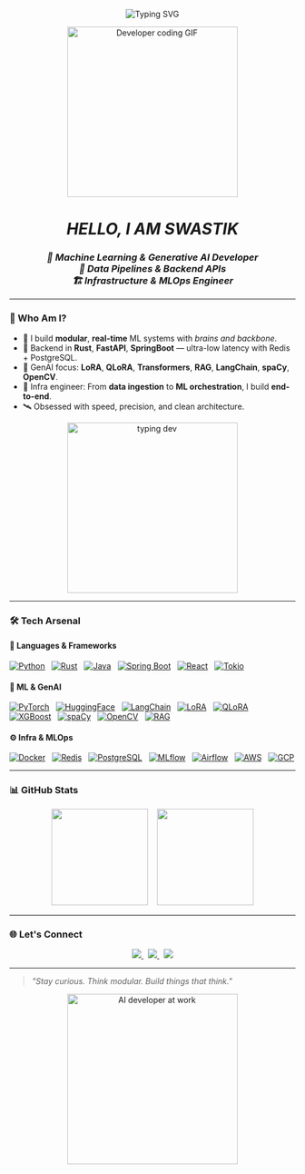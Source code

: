 <!-- 🧠 HERO SECTION START -->

<p align="center">
  <img src="https://readme-typing-svg.demolab.com?font=Source+Code+Pro&weight=500&pause=1000&color=00FFAA&center=true&vCenter=true&width=750&lines=Hey%2C+I'm+Swastik+Nandy;🧠+ML+%2B+GenAI+Developer;🚀+Rust+Infra+%7C+FastAPI+Pipelines;⚙️+MLOps+%7C+Real-time+AI+Systems;⌨️+Coding+till+the+GPU+melts..." alt="Typing SVG" />
</p>

<p align="center">
  <!-- Tenor “Developer” GIF that loads reliably -->
  <img src="https://tenor.com/view/developer-gif-2461104302247665708.gif" width="300" alt="Developer coding GIF" />
</p>

<h1 align="center"><strong><i>HELLO, I AM SWASTIK</i></strong></h1>

<h3 align="center"><i>
  🧠 Machine Learning & Generative AI Developer <br>
  🔁 Data Pipelines & Backend APIs <br>
  🏗️ Infrastructure & MLOps Engineer
</i></h3>

<!-- 🧠 HERO SECTION END -->


---

### 🧠 Who Am I?

- 🤖 I build **modular**, **real-time** ML systems with *brains and backbone*.
- 🔧 Backend in **Rust**, **FastAPI**, **SpringBoot** — ultra-low latency with Redis + PostgreSQL.
- 🧪 GenAI focus: **LoRA**, **QLoRA**, **Transformers**, **RAG**, **LangChain**, **spaCy**, **OpenCV**.
- 🧱 Infra engineer: From **data ingestion** to **ML orchestration**, I build **end-to-end**.
- 🛰️ Obsessed with speed, precision, and clean architecture.

<p align="center">
  <img src="https://media.giphy.com/media/qgQUggAC3Pfv687qPC/giphy.gif" width="300" alt="typing dev" />
</p>

---

### 🛠️ Tech Arsenal

#### 🔣 Languages & Frameworks  
[![Python](https://img.shields.io/badge/Python-3776AB?style=flat-square&logo=python&logoColor=white)](https://www.python.org/)
&nbsp;
[![Rust](https://img.shields.io/badge/Rust-000000?style=flat-square&logo=rust&logoColor=white)](https://www.rust-lang.org/)
&nbsp;
[![Java](https://img.shields.io/badge/Java-ED8B00?style=flat-square&logo=openjdk&logoColor=white)](https://www.java.com/)
&nbsp;
[![Spring Boot](https://img.shields.io/badge/SpringBoot-6DB33F?style=flat-square&logo=springboot&logoColor=white)](https://spring.io/)
&nbsp;
[![React](https://img.shields.io/badge/React-20232A?style=flat-square&logo=react&logoColor=61DAFB)](https://react.dev/)
&nbsp;
[![Tokio](https://img.shields.io/badge/Tokio-Rust-blueviolet?style=flat-square&logo=rust)](https://tokio.rs/)

#### 🧠 ML & GenAI  
[![PyTorch](https://img.shields.io/badge/PyTorch-EE4C2C?style=flat-square&logo=pytorch&logoColor=white)](https://pytorch.org/)
&nbsp;
[![HuggingFace](https://img.shields.io/badge/HuggingFace-FFD21F?style=flat-square&logo=huggingface&logoColor=black)](https://huggingface.co/)
&nbsp;
[![LangChain](https://img.shields.io/badge/LangChain-000000?style=flat-square&logo=langchain&logoColor=white)](https://www.langchain.com/)
&nbsp;
[![LoRA](https://img.shields.io/badge/LoRA-FF66CC?style=flat-square&logo=openai&logoColor=white)](https://arxiv.org/abs/2106.09685)
&nbsp;
[![QLoRA](https://img.shields.io/badge/QLoRA-9146FF?style=flat-square&logo=openai&logoColor=white)](https://arxiv.org/abs/2305.14314)
&nbsp;
[![XGBoost](https://img.shields.io/badge/XGBoost-FF6600?style=flat-square&logo=python&logoColor=white)](https://xgboost.readthedocs.io/)
&nbsp;
[![spaCy](https://img.shields.io/badge/spaCy-09A3D5?style=flat-square&logo=spacy&logoColor=white)](https://spacy.io/)
&nbsp;
[![OpenCV](https://img.shields.io/badge/OpenCV-5C3EE8?style=flat-square&logo=opencv&logoColor=white)](https://opencv.org/)
&nbsp;
[![RAG](https://img.shields.io/badge/RAG-Retrieval--Augmented-green?style=flat-square)](https://www.pinecone.io/learn/retrieval-augmented-generation/)

#### ⚙️ Infra & MLOps  
[![Docker](https://img.shields.io/badge/Docker-2496ED?style=flat-square&logo=docker&logoColor=white)](https://www.docker.com/)
&nbsp;
[![Redis](https://img.shields.io/badge/Redis-DC382D?style=flat-square&logo=redis&logoColor=white)](https://redis.io/)
&nbsp;
[![PostgreSQL](https://img.shields.io/badge/PostgreSQL-4169E1?style=flat-square&logo=postgresql&logoColor=white)](https://www.postgresql.org/)
&nbsp;
[![MLflow](https://img.shields.io/badge/MLflow-0194E2?style=flat-square&logo=mlflow&logoColor=white)](https://mlflow.org/)
&nbsp;
[![Airflow](https://img.shields.io/badge/Airflow-017CEE?style=flat-square&logo=apacheairflow&logoColor=white)](https://airflow.apache.org/)
&nbsp;
[![AWS](https://img.shields.io/badge/AWS-FF9900?style=flat-square&logo=amazonaws&logoColor=white)](https://aws.amazon.com/)
&nbsp;
[![GCP](https://img.shields.io/badge/GCP-4285F4?style=flat-square&logo=googlecloud&logoColor=white)](https://cloud.google.com/)

---

### 📊 GitHub Stats

<p align="center">
  <img src="https://github-readme-stats.vercel.app/api?username=swastiknandy&show_icons=true&theme=tokyonight" height="170px" />
  &nbsp;&nbsp;
  <img src="https://github-readme-stats.vercel.app/api/top-langs/?username=swastiknandy&layout=compact&theme=tokyonight" height="170px" />
</p>

---

### 🌐 Let's Connect

<p align="center">
  <a href="https://www.linkedin.com/in/swastik-nandy/">
    <img src="https://img.shields.io/badge/LinkedIn-blue?style=for-the-badge&logo=linkedin&logoColor=white"/>
  </a>
  &nbsp;
  <a href="mailto:your@email.com">
    <img src="https://img.shields.io/badge/Email-D14836?style=for-the-badge&logo=gmail&logoColor=white"/>
  </a>
  &nbsp;
  <a href="https://github.com/swastiknandy">
    <img src="https://img.shields.io/badge/GitHub-181717?style=for-the-badge&logo=github&logoColor=white"/>
  </a>
</p>

---

> _"Stay curious. Think modular. Build things that think."_

<p align="center">
  <img src="https://media.giphy.com/media/f3iwJFOVOwuy7K6FFw/giphy.gif" width="300" alt="AI developer at work" />
</p>
